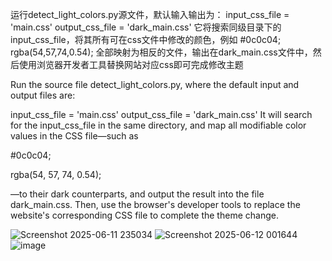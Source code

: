 运行detect_light_colors.py源文件，默认输入输出为：
    input_css_file = 'main.css'
    output_css_file = 'dark_main.css'
它将搜索同级目录下的input_css_file，将其所有可在css文件中修改的颜色，例如
#0c0c04;
rgba(54,57,74,0.54);
全部映射为相反的文件，输出在dark_main.css文件中，然后使用浏览器开发者工具替换网站对应css即可完成修改主题

Run the source file detect_light_colors.py, where the default input and output files are:

input_css_file = 'main.css'
output_css_file = 'dark_main.css'
It will search for the input_css_file in the same directory, and map all modifiable color values in the CSS file—such as

#0c0c04;

rgba(54, 57, 74, 0.54);

—to their dark counterparts, and output the result into the file dark_main.css. Then, use the browser's developer tools to replace the website's corresponding CSS file to complete the theme change.

![Screenshot 2025-06-11 235034](https://github.com/user-attachments/assets/c1159c41-9adc-45f5-b0e1-7c71f81f71bc)
![Screenshot 2025-06-12 001644](https://github.com/user-attachments/assets/82d4ec31-9345-4e98-9652-f9981109d7aa)
![image](https://github.com/user-attachments/assets/b3bd1cf7-f7fc-485e-be4a-f5eb1885fe3b)
